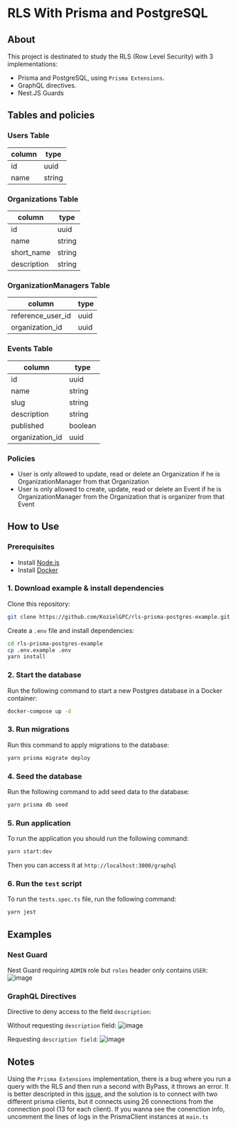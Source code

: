 # RLS With Prisma and PostgreSQL

## About

This project is destinated to study the RLS (Row Level Security) with 3 implementations:
- Prisma and PostgreSQL, using `Prisma Extensions`.
- GraphQL directives.
- Nest.JS Guards

## Tables and policies

### Users Table

| column | type   |
| ------ | ------ |
| id     | uuid   |
| name   | string |

### Organizations Table

| column      | type   |
| ----------- | ------ |
| id          | uuid   |
| name        | string |
| short_name  | string |
| description | string |

### OrganizationManagers Table

| column            | type |
| ----------------- | ---- |
| reference_user_id | uuid |
| organization_id   | uuid |

### Events Table

| column          | type    |
| --------------- | ------- |
| id              | uuid    |
| name            | string  |
| slug            | string  |
| description     | string  |
| published       | boolean |
| organization_id | uuid    |

### Policies

- User is only allowed to update, read or delete an Organization if he is OrganizationManager from that Organization
- User is only allowed to create, update, read or delete an Event if he is OrganizationManager from the Organization that is organizer from that Event

## How to Use

### Prerequisites

- Install [Node.js](https://nodejs.org/en/download/)
- Install [Docker](https://docs.docker.com/get-docker/)

### 1. Download example & install dependencies

Clone this repository:

```sh
git clone https://github.com/KozielGPC/rls-prisma-postgres-example.git
```

Create a `.env` file and install dependencies:

```sh
cd rls-prisma-postgres-example
cp .env.example .env
yarn install
```

### 2. Start the database

Run the following command to start a new Postgres database in a Docker container:

```sh
docker-compose up -d
```

### 3. Run migrations

Run this command to apply migrations to the database:

```sh
yarn prisma migrate deploy
```

### 4. Seed the database

Run the following command to add seed data to the database:

```sh
yarn prisma db seed
```

### 5. Run application

To run the application you should run the following command:

```sh
yarn start:dev
```

Then you can access it at `http://localhost:3000/graphql`

### 6. Run the `test` script

To run the `tests.spec.ts` file, run the following command:

```sh
yarn jest
```

## Examples
### Nest Guard
Nest Guard requiring `ADMIN` role but `roles` header only contains `USER`:
![image](https://github.com/KozielGPC/rls-prisma-postgres-example/assets/37910437/58bae0ab-1087-484e-8d2e-a544ced5747e)

### GraphQL Directives
Directive to deny access to the field `description`:

Without requesting `description` field:
![image](https://github.com/KozielGPC/rls-prisma-postgres-example/assets/37910437/1e65092b-85ef-44cb-a978-bc6c66485726)

Requesting `description field`:
![image](https://github.com/KozielGPC/rls-prisma-postgres-example/assets/37910437/82ee248d-8643-4b29-8b74-a55a0581b9b2)

## Notes
Using the `Prisma Extensions` implementation, there is a bug where you run a query with the RLS and then run a second with ByPass, it throws an error. It is better descripted in this [issue](https://github.com/prisma/prisma/issues/20407), and the solution is to connect with two different prisma clients, but it connects using 26 connections from the connection pool (13 for each client). If you wanna see the conenction info, uncomment the lines of logs in the PrismaClient instances at `main.ts`
